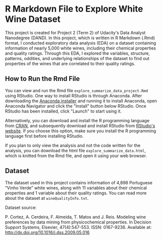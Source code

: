 # R Markdown File to Explore White Wine Dataset

This project is created for Project 2 (Term 2) of Udacity's Data Analyst
Nanodegree (DAND). In this project, which is written in R Markdown (.Rmd)
format, I conducted exploratory data analysis (EDA) on a dataset containing
information of nearly 5,000 white wines, including their chemical properties and
quality ratings. Through this EDA, I explored the variables, structure,
patterns, oddities, and underlying relationships of the dataset to find out
properties of the wines that are correlated to their quality ratings.

## How to Run the Rmd File

You can view and run the Rmd file `explore_summarize_data_project.Rmd` using
RStudio. One way to install RStudio is through Anaconda. After downloading the
[Anaconda installer](https://www.anaconda.com/download/) and running it to
install Anaconda, open Anaconda Navigator and click the "Install" button below
RStudio. Once RStudio has been installed, click "Launch" to start using it.

Alternatively, you can download and install the R programming language from
[CRAN](http://cran.rstudio.com/), and subsequently download and install RStudio
from [RStudio's website](http://www.rstudio.com/). If you choose this option,
make sure you install the R programming language first before installing
RStudio.

If you plan to only view the analysis and not the code written for the analysis,
you can download the html file `explore_summarize_data.html`, which is knitted
from the Rmd file, and open it using your web browser.

## Dataset

The dataset used in this project contains information of 4,898 Portuguese
“Vinho Verde” white wines, along with 11 variables about their chemical
properties and 1 variable about their quality ratings. You can read more about
the dataset at `wineQualityInfo.txt`.

Dataset source:

P. Cortez, A. Cerdeira, F. Almeida, T. Matos and J. Reis. Modeling wine
preferences by data mining from physicochemical properties. In Decision Support
Systems, Elsevier, 47(4):547-553. ISSN: 0167-9236. Available at:
http://dx.doi.org/10.1016/j.dss.2009.05.016
